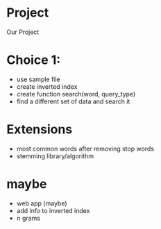 # Project
Our Project

# Choice 1:
- use sample file
- create inverted index
- create function search(word, query_type)
- find a different set of data and search it

# Extensions
- most common words after removing stop words
- stemming library/algorithm

# maybe
- web app (maybe)
- add info to inverted index
- n grams
